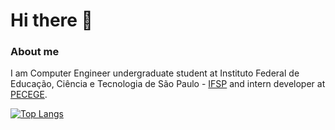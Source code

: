 # Hi there 👋

### About me
I am Computer Engineer undergraduate student at Instituto Federal de Educação, Ciência e Tecnologia de São Paulo - [IFSP](https://www.ifsp.edu.br/) and intern developer at [PECEGE](https://pecege.com/).

[![Top Langs](https://github-readme-stats.vercel.app/api/top-langs/?username=fdbisdev&layout=compact&theme=dracula)](https://github.com/anuraghazra/github-readme-stats)
<!--
**FelipeBis/FelipeBis** is a ✨ _special_ ✨ repository because its `README.md` (this file) appears on your GitHub profile.

Here are some ideas to get you started:

- 🔭 I’m currently working on ...
- 🌱 I’m currently learning ...
- 👯 I’m looking to collaborate on ...
- 🤔 I’m looking for help with ...
- 💬 Ask me about ...
- 📫 How to reach me: ...
- 😄 Pronouns: ...
- ⚡ Fun fact: ...
-->
